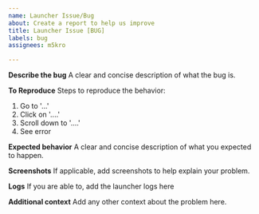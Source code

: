 ```yaml
---
name: Launcher Issue/Bug
about: Create a report to help us improve
title: Launcher Issue [BUG]
labels: bug
assignees: m5kro

---
```


**Describe the bug**
A clear and concise description of what the bug is.

**To Reproduce**
Steps to reproduce the behavior:
1. Go to '...'
2. Click on '....'
3. Scroll down to '....'
4. See error

**Expected behavior**
A clear and concise description of what you expected to happen.

**Screenshots**
If applicable, add screenshots to help explain your problem.

**Logs**
If you are able to, add the launcher logs here

**Additional context**
Add any other context about the problem here.
